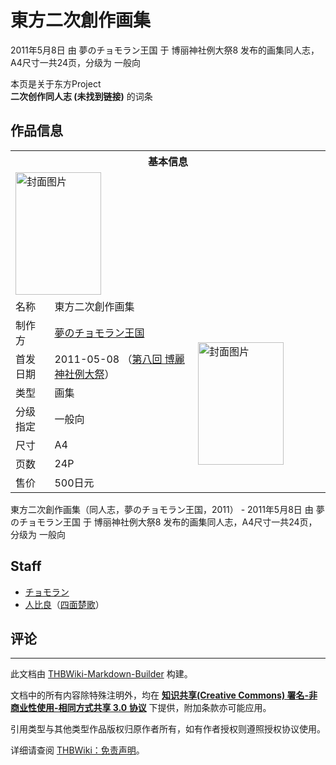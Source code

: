 # 東方二次創作画集

<!-- source html: G:\repos\THBWiki-Markdown-Builder\THBWikiMarkdown\Temp\main\b\bc\ns0%3A%E6%9D%B1%E6%96%B9%E4%BA%8C%E6%AC%A1%E5%89%B5%E4%BD%9C%E7%94%BB%E9%9B%86.html -->

2011年5月8日 由 夢のチョモラン王国 于 博丽神社例大祭8 发布的画集同人志，A4尺寸一共24页，分级为 一般向

本页是关于东方Project  
 **二次创作同人志 (未找到链接)** 的词条

## 作品信息

<table><tbody><tr><th colspan="3">基本信息</th></tr><tr><td class="cover-artwork-mobile" colspan="2"><a href="./文件-東方二次創作画集封面.jpg.md" class="image" title="封面图片"><img alt="封面图片" src="https://upload.thwiki.cc/thumb/5/55/%E6%9D%B1%E6%96%B9%E4%BA%8C%E6%AC%A1%E5%89%B5%E4%BD%9C%E7%94%BB%E9%9B%86%E5%B0%81%E9%9D%A2.jpg/137px-%E6%9D%B1%E6%96%B9%E4%BA%8C%E6%AC%A1%E5%89%B5%E4%BD%9C%E7%94%BB%E9%9B%86%E5%B0%81%E9%9D%A2.jpg" decoding="async" loading="lazy" width="137" height="196" srcset="https://upload.thwiki.cc/thumb/5/55/%E6%9D%B1%E6%96%B9%E4%BA%8C%E6%AC%A1%E5%89%B5%E4%BD%9C%E7%94%BB%E9%9B%86%E5%B0%81%E9%9D%A2.jpg/206px-%E6%9D%B1%E6%96%B9%E4%BA%8C%E6%AC%A1%E5%89%B5%E4%BD%9C%E7%94%BB%E9%9B%86%E5%B0%81%E9%9D%A2.jpg 1.5x, https://upload.thwiki.cc/5/55/%E6%9D%B1%E6%96%B9%E4%BA%8C%E6%AC%A1%E5%89%B5%E4%BD%9C%E7%94%BB%E9%9B%86%E5%B0%81%E9%9D%A2.jpg 2x" data-file-width="273" data-file-height="390"></a></td>
</tr><tr><td class="label">名称</td><td colspan="2"> 東方二次創作画集 </td></tr><tr><td class="label">制作方</td><td><a href="./夢のチョモラン王国.md" title="夢のチョモラン王国">夢のチョモラン王国</a></td><td class="cover-artwork" rowspan="7" style="min-width:196px;"><a href="./文件-東方二次創作画集封面.jpg.md" class="image" title="封面图片"><img alt="封面图片" src="https://upload.thwiki.cc/thumb/5/55/%E6%9D%B1%E6%96%B9%E4%BA%8C%E6%AC%A1%E5%89%B5%E4%BD%9C%E7%94%BB%E9%9B%86%E5%B0%81%E9%9D%A2.jpg/137px-%E6%9D%B1%E6%96%B9%E4%BA%8C%E6%AC%A1%E5%89%B5%E4%BD%9C%E7%94%BB%E9%9B%86%E5%B0%81%E9%9D%A2.jpg" decoding="async" loading="lazy" width="137" height="196" srcset="https://upload.thwiki.cc/thumb/5/55/%E6%9D%B1%E6%96%B9%E4%BA%8C%E6%AC%A1%E5%89%B5%E4%BD%9C%E7%94%BB%E9%9B%86%E5%B0%81%E9%9D%A2.jpg/206px-%E6%9D%B1%E6%96%B9%E4%BA%8C%E6%AC%A1%E5%89%B5%E4%BD%9C%E7%94%BB%E9%9B%86%E5%B0%81%E9%9D%A2.jpg 1.5x, https://upload.thwiki.cc/5/55/%E6%9D%B1%E6%96%B9%E4%BA%8C%E6%AC%A1%E5%89%B5%E4%BD%9C%E7%94%BB%E9%9B%86%E5%B0%81%E9%9D%A2.jpg 2x" data-file-width="273" data-file-height="390"></a></td>
</tr><tr><td class="label">首发日期</td><td>2011-05-08&#160;（<a href="/展会作品列表?e=%E5%8D%9A%E4%B8%BD%E7%A5%9E%E7%A4%BE%E4%BE%8B%E5%A4%A7%E7%A5%AD%238">第八回 博麗神社例大祭</a>）</td></tr><tr><td class="label">类型</td><td>画集</td></tr><tr><td class="label">分级指定</td><td>一般向</td></tr><tr><td class="label">尺寸</td><td>A4</td></tr><tr><td class="label">页数</td><td>24P</td></tr><tr><td class="label">售价</td><td>500日元</td></tr></tbody></table>

東方二次創作画集（同人志，夢のチョモラン王国，2011） - 2011年5月8日 由 夢のチョモラン王国 于 博丽神社例大祭8 发布的画集同人志，A4尺寸一共24页，分级为 一般向

## Staff
- [チョモラン](./チョモラン.md)
- [人比良](./人比良.md)（[四面楚歌](./四面楚歌.md)）


## 评论




---

此文档由 [THBWiki-Markdown-Builder](https://github.com/Delsin-Yu/THBWiki-Markdown-Builder) 构建。

文档中的所有内容除特殊注明外，均在 [**知识共享(Creative Commons) 署名-非商业性使用-相同方式共享 3.0 协议**](https://creativecommons.org/licenses/by-sa/3.0/deed.zh-hans) 下提供，附加条款亦可能应用。

引用类型与其他类型作品版权归原作者所有，如有作者授权则遵照授权协议使用。

详细请查阅 [THBWiki：免责声明](https://thbwiki.cc/THBWiki:%E5%85%8D%E8%B4%A3%E5%A3%B0%E6%98%8E)。

